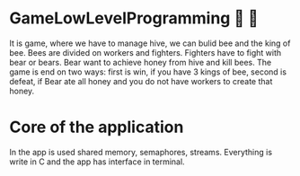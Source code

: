 # GameLowLevelProgramming 🔆 🔅

It is game, where we have to manage hive, we can bulid bee and the king of bee. Bees are divided on workers and fighters. 
Fighters have to fight with bear or bears. Bear want to achieve honey from hive and kill bees. 
The game is end on two ways: first is win, if you have 3 kings of bee, second is defeat, if Bear ate all honey and you do not
have workers to create that honey.

# Core of the application
In the app is used shared memory, semaphores, streams. Everything is write in C and the app has interface in terminal.
